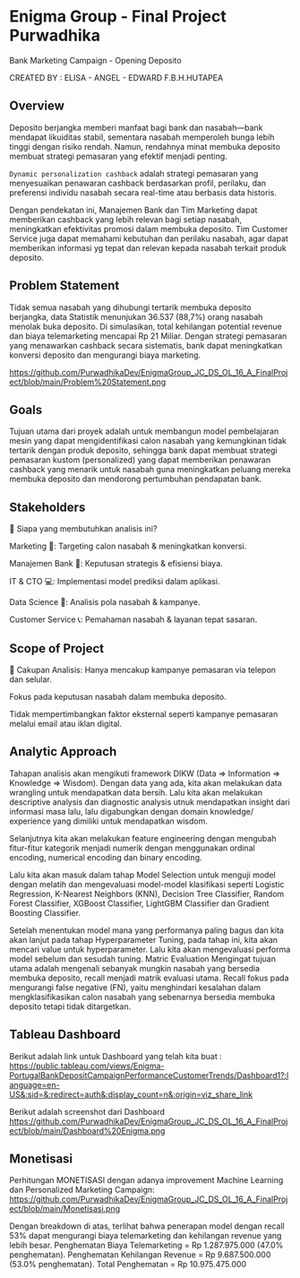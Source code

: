 # Enigma Group - Final Project Purwadhika
Bank Marketing Campaign - Opening Deposito

CREATED BY : ELISA - ANGEL - EDWARD F.B.H.HUTAPEA
## Overview
Deposito berjangka memberi manfaat bagi bank dan nasabah—bank mendapat likuiditas stabil, sementara nasabah memperoleh bunga lebih tinggi dengan risiko rendah. Namun, rendahnya minat membuka deposito membuat strategi pemasaran yang efektif menjadi penting. 

`Dynamic personalization cashback` adalah strategi pemasaran yang menyesuaikan penawaran cashback berdasarkan profil, perilaku, dan preferensi individu nasabah secara real-time atau berbasis data historis. 

Dengan pendekatan ini, Manajemen Bank dan Tim Marketing dapat memberikan cashback yang lebih relevan bagi setiap nasabah, meningkatkan efektivitas promosi dalam membuka deposito. Tim Customer Service juga dapat memahami kebutuhan dan perilaku nasabah, agar dapat memberikan informasi yg tepat dan relevan kepada nasabah terkait produk deposito.

## Problem Statement
Tidak semua nasabah yang dihubungi tertarik membuka deposito berjangka, data Statistik menunjukan 36.537 (88,7%) orang nasabah menolak buka deposito. Di simulasikan, total kehilangan potential revenue dan biaya telemarketing mencapai Rp 21 Miliar. Dengan strategi pemasaran yang menawarkan cashback secara sistematis, bank dapat meningkatkan konversi deposito dan mengurangi biaya marketing.

https://github.com/PurwadhikaDev/EnigmaGroup_JC_DS_OL_16_A_FinalProject/blob/main/Problem%20Statement.png 

## Goals
Tujuan utama dari proyek adalah untuk membangun model pembelajaran mesin yang dapat mengidentifikasi calon nasabah yang kemungkinan tidak tertarik dengan produk deposito, sehingga bank dapat membuat strategi pemasaran kustom (personalized) yang dapat memberikan penawaran cashback yang menarik untuk nasabah guna meningkatkan peluang mereka membuka deposito dan mendorong pertumbuhan pendapatan bank.

## Stakeholders
👥 Siapa yang membutuhkan analisis ini?

Marketing 📣: Targeting calon nasabah & meningkatkan konversi.

Manajemen Bank 💼: Keputusan strategis & efisiensi biaya.

IT & CTO 💻: Implementasi model prediksi dalam aplikasi.

Data Science 🔬: Analisis pola nasabah & kampanye.

Customer Service 📞: Pemahaman nasabah & layanan tepat sasaran.

## Scope of Project
📌 Cakupan Analisis:
Hanya mencakup kampanye pemasaran via telepon dan selular.

Fokus pada keputusan nasabah dalam membuka deposito.

Tidak mempertimbangkan faktor eksternal seperti kampanye pemasaran melalui email atau iklan digital.


## Analytic Approach 
Tahapan analisis akan mengikuti framework DIKW (Data  => Information => Knowledge => Wisdom). Dengan data yang ada, kita akan melakukan data wrangling untuk mendapatkan data bersih. Lalu kita akan melakukan descriptive analysis dan diagnostic analysis utnuk mendapatkan insight dari informasi masa lalu, lalu digabungkan dengan domain knowledge/ experience yang dimiliki untuk mendapatkan wisdom.

Selanjutnya kita akan melakukan feature engineering dengan mengubah fitur-fitur kategorik menjadi numerik dengan menggunakan ordinal encoding, numerical encoding dan binary encoding.

Lalu kita akan masuk dalam tahap Model Selection untuk menguji model dengan melatih dan mengevaluasi model-model klasifikasi seperti Logistic Regression, K-Nearest Neighbors (KNN), Decision Tree Classifier, Random Forest Classifier, XGBoost Classifier, LightGBM Classifier dan Gradient Boosting Classifier. 

Setelah menentukan model mana yang performanya paling bagus dan kita akan lanjut pada tahap Hyperparameter Tuning, pada tahap ini, kita akan mencari value untuk hyperparameter. Lalu kita akan mengevaluasi performa model sebelum dan sesudah tuning.
Matric Evaluation
Mengingat tujuan utama adalah mengenali sebanyak mungkin nasabah yang bersedia membuka deposito, recall menjadi matrik evaluasi utama. Recall fokus pada mengurangi false negative (FN), yaitu menghindari kesalahan dalam mengklasifikasikan calon nasabah yang sebenarnya bersedia membuka deposito tetapi tidak ditargetkan.

## Tableau Dashboard
Berikut adalah link untuk Dashboard yang telah kita buat :
https://public.tableau.com/views/Enigma-PortugalBankDepositCampaignPerformanceCustomerTrends/Dashboard1?:language=en-US&:sid=&:redirect=auth&:display_count=n&:origin=viz_share_link 

Berikut adalah screenshot dari Dashboard
https://github.com/PurwadhikaDev/EnigmaGroup_JC_DS_OL_16_A_FinalProject/blob/main/Dashboard%20Enigma.png
## Monetisasi
Perhitungan MONETISASI dengan adanya improvement Machine Learning dan Personalized Marketing Campaign:
https://github.com/PurwadhikaDev/EnigmaGroup_JC_DS_OL_16_A_FinalProject/blob/main/Monetisasi.png

Dengan breakdown di atas, terlihat bahwa penerapan model dengan recall 53% dapat mengurangi biaya telemarketing dan kehilangan revenue yang lebih besar.
Penghematan Biaya Telemarketing = Rp 1.287.975.000 (47.0% penghematan).
Penghematan Kehilangan Revenue = Rp 9.687.500.000 (53.0% penghematan).
Total Penghematan = Rp 10.975.475.000

